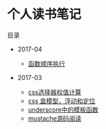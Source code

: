 # 个人读书笔记

目录

* 2017-04
    * [函数顺序执行](https://github.com/szw782699/blog/issues/5)
    
* 2017-03
    * [css选择器权值计算](https://github.com/szw782699/blog/issues/1)
    * [css 盒模型，浮动和定位](https://github.com/szw782699/blog/issues/2)
    * [underscore中的模板函数](https://github.com/szw782699/blog/issues/3)
    * [mustache源码阅读](https://github.com/szw782699/blog/issues/4)


